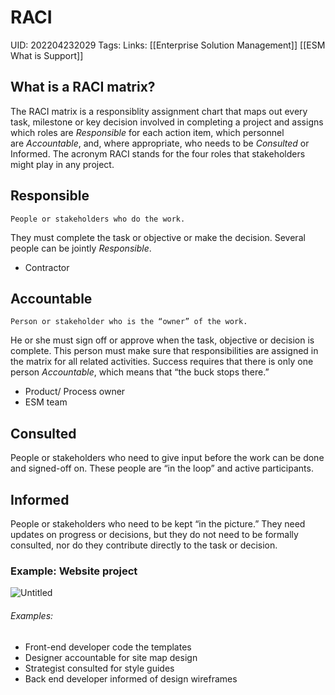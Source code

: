 # RACI
UID: 202204232029
Tags:
Links: [[Enterprise Solution Management]] [[ESM What is Support]]

## What is a RACI matrix?
The RACI matrix is a responsiblity assignment chart that maps out every task, milestone or key decision involved in completing a project and assigns which roles are _Responsible_ for each action item, which personnel are _Accountable_, and, where appropriate, who needs to be _Consulted_ or Informed. The acronym RACI stands for the four roles that stakeholders might play in any project.

## Responsible
```ad-abstract
People or stakeholders who do the work. 
```
They must complete the task or objective or make the decision. Several people can be jointly _Responsible_.
- Contractor
## Accountable
```ad-abstract
Person or stakeholder who is the “owner” of the work.
```
He or she must sign off or approve when the task, objective or decision is complete. This person must make sure that responsibilities are assigned in the matrix for all related activities. Success requires that there is only one person _Accountable_, which means that “the buck stops there.”
- Product/ Process owner
- ESM team
## Consulted
People or stakeholders who need to give input before the work can be done and signed-off on. These people are “in the loop” and active participants.

## Informed
People or stakeholders who need to be kept “in the picture.” They need updates on progress or decisions, but they do not need to be formally consulted, nor do they contribute directly to the task or decision.

### Example: Website project

![Untitled](Enterprise%2078767/Untitled%209.png)

###### Examples:
- Front-end developer code the templates
- Designer accountable for site map design
- Strategist consulted for style guides
- Back end developer informed of design wireframes
